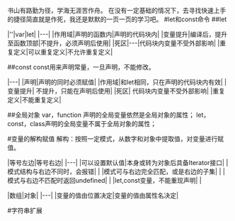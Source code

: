 书山有路勤为径，学海无涯苦作舟。
在没有一定基础的情况下，去寻找快速上手的捷径简直就是作死，我还是默默的一页一页的学习吧。
#let和const命令
##let

|''|var|let|
|---|
|作用域|声明的函数内|声明的代码块内|
|变量提升|编译后，提升至函数顶部|不提升，必须声明后使用|
|死区|---|代码块内变量不受外部影响|
|重复定义|可以重复定义|不允许重复定义|

##const
const用来声明常量，一旦声明，不能修改。

|---|
|声明|声明的同时必须赋值|
|作用域|和let相同，只在声明的代码块内有效|
|变量提升| 不提升，只能在声明后使用|
|死区| 代码块内变量不受外部影响|
|重复定义|不能重复定义|

##全局对象
var，function 声明的全局变量依然是全局对象的属性；
let，const，class声明的全局变量不属于全局对象的属性；

#变量的解构赋值
解构：按照一定模式，从数字和对象中提取值，对变量进行赋值。

|等号左边|等号右边|
|---|
|可以设置默认值|本身或转为对象后具备Iterator接口|
|模式结构与右边不同时，会报错|   |
|模式可与右边完全匹配，或是右边的子集|   |
|模式与右边不匹配时返回undefined|   |
|let,const变量，不能重现声明|   |

|数组|对象|
|---|
|变量的值由位置决定|变量的值由属性名决定|

#字符串扩展
